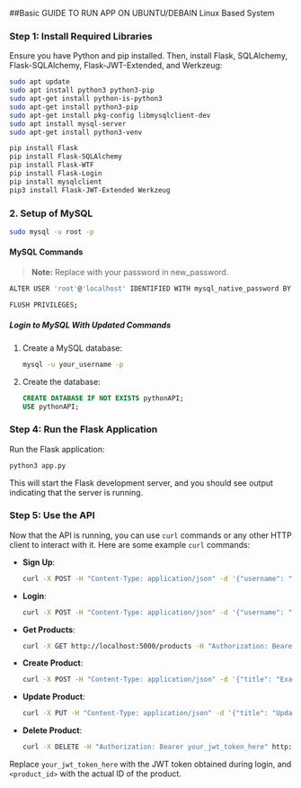 ##Basic GUIDE TO RUN APP ON UBUNTU/DEBAIN Linux Based System

### Step 1: Install Required Libraries
Ensure you have Python and pip installed. Then, install Flask, SQLAlchemy, Flask-SQLAlchemy, Flask-JWT-Extended, and Werkzeug:

```bash
sudo apt update
sudo apt install python3 python3-pip
sudo apt-get install python-is-python3
sudo apt-get install python3-pip
sudo apt-get install pkg-config libmysqlclient-dev
sudo apt install mysql-server
sudo apt-get install python3-venv

```


```bash
pip install Flask 
pip install Flask-SQLAlchemy 
pip install Flask-WTF 
pip install Flask-Login 
pip install mysqlclient
pip3 install Flask-JWT-Extended Werkzeug
```


### 2. Setup of MySQL

```bash
sudo mysql -u root -p 
```
#### MySQL Commands
> **Note:**
> Replace with your password in new_password.
```bash
ALTER USER 'root'@'localhost' IDENTIFIED WITH mysql_native_password BY '12341234';
```
```bash
FLUSH PRIVILEGES;
```
##### Login to MySQL With Updated Commands
1. Create a MySQL database:

    ```bash
    mysql -u your_username -p
    ```

2. Create the database:

    ```sql
    CREATE DATABASE IF NOT EXISTS pythonAPI;
    USE pythonAPI;
    ```

### Step 4: Run the Flask Application
Run the Flask application:

```bash
python3 app.py
```

This will start the Flask development server, and you should see output indicating that the server is running.

### Step 5: Use the API
Now that the API is running, you can use `curl` commands or any other HTTP client to interact with it. Here are some example `curl` commands:

- **Sign Up**:
  ```bash
  curl -X POST -H "Content-Type: application/json" -d '{"username": "example_user", "password": "example_password"}' http://localhost:5000/signup
  ```

- **Login**:
  ```bash
  curl -X POST -H "Content-Type: application/json" -d '{"username": "example_user", "password": "example_password"}' http://localhost:5000/login
  ```

- **Get Products**:
  ```bash
  curl -X GET http://localhost:5000/products -H "Authorization: Bearer your_jwt_token_here"
  ```

- **Create Product**:
  ```bash
  curl -X POST -H "Content-Type: application/json" -d '{"title": "Example Product", "description": "This is an example product", "price": 10.99}' -H "Authorization: Bearer your_jwt_token_here" http://localhost:5000/products
  ```

- **Update Product**:
  ```bash
  curl -X PUT -H "Content-Type: application/json" -d '{"title": "Updated Product Title", "description": "Updated product description", "price": 19.99}' -H "Authorization: Bearer your_jwt_token_here" http://localhost:5000/products/<product_id>
  ```

- **Delete Product**:
  ```bash
  curl -X DELETE -H "Authorization: Bearer your_jwt_token_here" http://localhost:5000/products/<product_id>
  ```

Replace `your_jwt_token_here` with the JWT token obtained during login, and `<product_id>` with the actual ID of the product.


